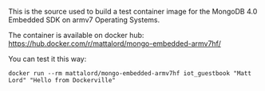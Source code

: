 This is the source used to build a test container image for the MongoDB 4.0 Embedded SDK on armv7 Operating Systems.

The container is available on docker hub: https://hub.docker.com/r/mattalord/mongo-embedded-armv7hf/

You can test it this way:
```
docker run --rm mattalord/mongo-embedded-armv7hf iot_guestbook "Matt Lord" "Hello from Dockerville"
```
